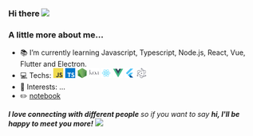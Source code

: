 ### Hi there <img src="https://media.giphy.com/media/WUlplcMpOCEmTGBtBW/giphy.gif" width="30"> 

### A little more about me...  
- :books: I’m currently learning Javascript, Typescript, Node.js, React, Vue, Flutter and Electron.
- :computer: Techs: <img height="20" src="https://raw.githubusercontent.com/github/explore/80688e429a7d4ef2fca1e82350fe8e3517d3494d/topics/javascript/javascript.png"> <img height="20" src="https://raw.githubusercontent.com/github/explore/80688e429a7d4ef2fca1e82350fe8e3517d3494d/topics/typescript/typescript.png"> <img height="20" src="https://raw.githubusercontent.com/github/explore/80688e429a7d4ef2fca1e82350fe8e3517d3494d/topics/nodejs/nodejs.png">  <img height="20" src="https://raw.githubusercontent.com/github/explore/80688e429a7d4ef2fca1e82350fe8e3517d3494d/topics/koa/koa.png"> <img height="20" src="https://raw.githubusercontent.com/github/explore/80688e429a7d4ef2fca1e82350fe8e3517d3494d/topics/react/react.png"> <img height="20" src="https://raw.githubusercontent.com/github/explore/80688e429a7d4ef2fca1e82350fe8e3517d3494d/topics/vue/vue.png"> <img height="20" src="https://raw.githubusercontent.com/github/explore/80688e429a7d4ef2fca1e82350fe8e3517d3494d/topics/flutter/flutter.png"> <img height="20" src="https://raw.githubusercontent.com/github/explore/80688e429a7d4ef2fca1e82350fe8e3517d3494d/topics/electron/electron.png">
- :pushpin: Interests: ...
- :pencil2: [notebook](https://relieved-hai.github.io/notebook)

<em><b>I love connecting with different people</b> so if you want to say <b>hi, I'll be happy to meet you more!</b> <img src="https://media.giphy.com/media/VgCDAzcKvsR6OM0uWg/giphy.gif" width="30"> </em>
